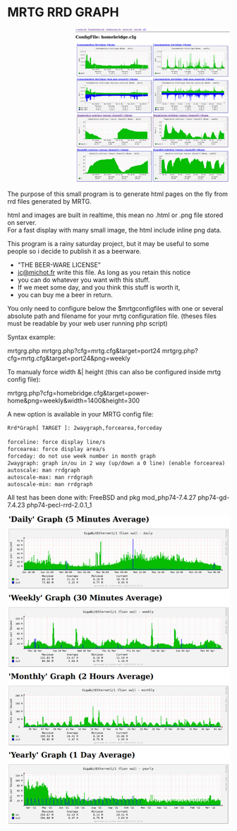 <h1>MRTG RRD GRAPH</h1>
<p align="right">
  <img src="mrtgrg-sensor.png" width="350" title="sensor example">
</p>

The purpose of this small program is to generate html pages on the fly
from rrd files generated by MRTG. 

html and images are built in realtime, this mean no .html or .png file
stored on server. <br>
For a fast display with many small image, the html 
include inline png data.

This program is a rainy saturday project, but it may be useful to some 
people so i decide to publish it as a beerware.

 * "THE BEER-WARE LICENSE" 
 * jc@michot.fr write this file. As long as you retain this notice 
 * you can do whatever you want with this stuff.
 * If we meet some day, and you think this stuff is worth it, 
 * you can buy me a beer in return.

You only need to configure below the $mrtgconfigfiles with one or
several absolute path and filename for your mrtg configuration file.
(theses files must be readable by your web user running php script)

Syntax example:

 mrtgrg.php
 mrtgrg.php?cfg=mrtg.cfg&target=port24
 mrtgrg.php?cfg=mrtg.cfg&target=port24&png=weekly

 To manualy force width &| height 
 (this can also be configured inside mrtg config file):
 
 mrtgrg.php?cfg=homebridge.cfg&target=power-home&png=weekly&width=1400&height=300

A new option is available in your MRTG config file:

    Rrd*Graph[ TARGET ]: 2waygraph,forcearea,forceday

    forceline: force display line/s
    forcearea: force display area/s
    forceday: do not use week number in month graph
    2waygraph: graph in/ou in 2 way (up/down a 0 line) (enable forcearea)
    autoscale: man rrdgraph
    autoscale-max: man rrdgraph
    autoscale-min: man rrdgraph
    
All test has been done with:
 FreeBSD and pkg mod_php74-7.4.27 php74-gd-7.4.23 php74-pecl-rrd-2.0.1_1
 
<p align="center">
  <img src="mrtgrg-inout-ge.png" width="850" title="network interface example">
</p>

